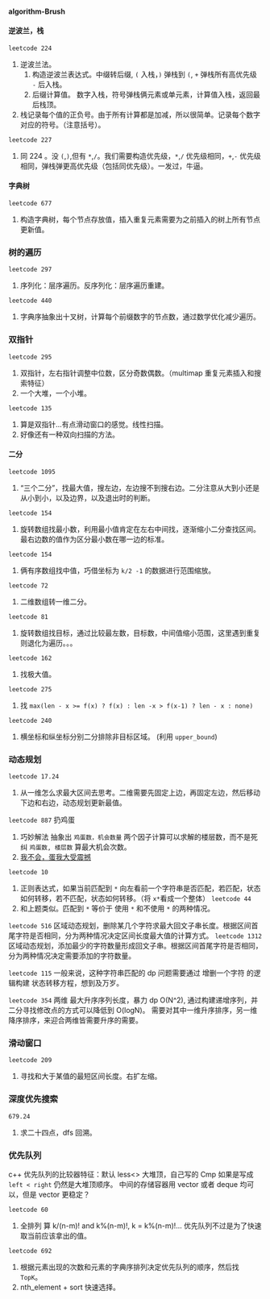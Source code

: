 #### algorithm-Brush

#### 逆波兰，栈
`leetcode 224`
1. 逆波兰法。
   1. 构造逆波兰表达式。中缀转后缀, `(` 入栈，`)` 弹栈到 `(`, `+` 弹栈所有高优先级 `-` 后入栈。
   2. 后缀计算值。 数字入栈，符号弹栈俩元素或单元素，计算值入栈，返回最后栈顶。
2. 栈记录每个值的正负号。由于所有计算都是加减，所以很简单。记录每个数字对应的符号。（注意括号）。

`leetcode 227`
1. 同 224 。没 `(`,`)`,但有 `*`,`/`。我们需要构造优先级，`*`,`/` 优先级相同，`+`,`-` 优先级相同，弹栈弹更高优先级（包括同优先级）。一发过，牛逼。


#### 字典树
`leetcode 677`
1. 构造字典树，每个节点存放值，插入重复元素需要为之前插入的树上所有节点更新值。

### 树的遍历
`leetcode 297`
1. 序列化：层序遍历。反序列化：层序遍历重建。

`leetcode 440`
1. 字典序抽象出十叉树，计算每个前缀数字的节点数，通过数学优化减少遍历。


### 双指针
`leetcode 295`
1. 双指针，左右指针调整中位数，区分奇数偶数。（multimap 重复元素插入和搜索特征）
2. 一个大堆，一个小堆。

`leetcode 135`
1. 算是双指针...有点滑动窗口的感觉。线性扫描。
2. 好像还有一种双向扫描的方法。

#### 二分

`leetcode 1095`
1. “三个二分”，找最大值，搜左边，左边搜不到搜右边。二分注意从大到小还是从小到小，以及边界，以及退出时的判断。

`leetcode 154`
1. 旋转数组找最小数，利用最小值肯定在左右中间找，逐渐缩小二分查找区间。最右边数的值作为区分最小数在哪一边的标准。

`leetcode 154`
1. 俩有序数组找中值，巧借坐标为 `k/2 -1` 的数据进行范围缩放。

`leetcode 72`
1. 二维数组转一维二分。

`leetcode 81`
1. 旋转数组找目标，通过比较最左数，目标数，中间值缩小范围，这里遇到重复则退化为遍历。。。

`leetcode 162`
1. 找极大值。

`leetcode 275`
1. 找 `max(len - x >= f(x) ? f(x) : len -x > f(x-1) ? len - x : none)`

`leetcode 240`
1. 横坐标和纵坐标分别二分排除非目标区域。 (利用 `upper_bound`)

### 动态规划

`leetcode 17.24`
1. 从一维怎么求最大区间去思考。二维需要先固定上边，再固定左边，然后移动下边和右边，动态规划更新最值。

`leetcode 887` 扔鸡蛋
1. 巧妙解法 抽象出 `鸡蛋数，机会数量` 两个因子计算可以求解的楼层数，而不是死纠 `鸡蛋数, 楼层数` 算最大机会次数。
2. [我不会，蛋我大受震撼](https://leetcode-cn.com/problems/super-egg-drop/solution/ji-dan-diao-luo-by-leetcode-solution-2/)

`leetcode 10`
1. 正则表达式，如果当前匹配到 `*` 向左看前一个字符串是否匹配，若匹配，状态如何转移，若不匹配，状态如何转移。（将 `x*`看成一个整体）
`leetcode 44`
1. 和上题类似。匹配到 `*` 等价于 使用 `*` 和不使用 `*` 的两种情况。

`leetcode 516`
区域动态规划，删除某几个字符求最大回文子串长度。根据区间首尾字符是否相同，分为两种情况决定区间长度最大值的计算方式。
`leetcode 1312`
区域动态规划，添加最少的字符数量形成回文子串。根据区间首尾字符是否相同，分为两种情况决定需要添加的字符数量。

`leetcode 115`
一般来说，这种字符串匹配的 dp 问题需要通过 增删一个字符 的逻辑构建 状态转移方程，想到及万岁。

`leetcode 354`
两维 最大升序序列长度，暴力 dp O(N^2), 通过构建递增序列，并二分寻找修改点的方式可以降低到 O(logN)。
需要对其中一维升序排序，另一维降序排序，来迎合两维皆需要升序的需要。

### 滑动窗口

`leetcode 209`
1. 寻找和大于某值的最短区间长度。右扩左缩。

### 深度优先搜索

`679.24`
1. 求二十四点，dfs 回溯。


### 优先队列

c++ 优先队列的比较器特征：默认 less<> 大堆顶，自己写的 Cmp 如果是写成 `left < right` 仍然是大堆顶顺序。
中间的存储容器用 vector 或者  deque 均可以，但是 vector 更稳定？

`leetcode 60`
1. 全排列 算 k/(n-m)! and k%(n-m)!, k = k%(n-m)!... 优先队列不过是为了快速取当前应该拿出的值。

`leetcode 692`
1. 根据元素出现的次数和元素的字典序排列决定优先队列的顺序，然后找 `TopK`。
2. nth_element + sort 快速选择。